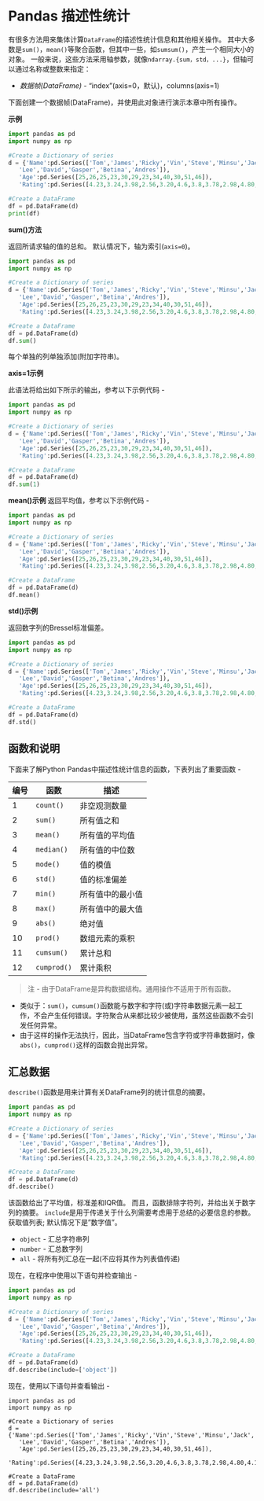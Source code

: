 # Pandas 描述性统计

有很多方法用来集体计算`DataFrame`的描述性统计信息和其他相关操作。 其中大多数是`sum()`，`mean()`等聚合函数，但其中一些，如`sumsum()`，产生一个相同大小的对象。 一般来说，这些方法采用轴参数，就像`ndarray.{sum，std，...}`，但轴可以通过名称或整数来指定：

- *数据帧(DataFrame)* - “index”(axis=0，默认)，columns(axis=1)

下面创建一个数据帧(DataFrame)，并使用此对象进行演示本章中所有操作。

**示例**

```python
import pandas as pd
import numpy as np

#Create a Dictionary of series
d = {'Name':pd.Series(['Tom','James','Ricky','Vin','Steve','Minsu','Jack',
   'Lee','David','Gasper','Betina','Andres']),
   'Age':pd.Series([25,26,25,23,30,29,23,34,40,30,51,46]),
   'Rating':pd.Series([4.23,3.24,3.98,2.56,3.20,4.6,3.8,3.78,2.98,4.80,4.10,3.65])}

#Create a DataFrame
df = pd.DataFrame(d)
print(df)
```

**sum()方法**

返回所请求轴的值的总和。 默认情况下，轴为索引(`axis=0`)。

```python
import pandas as pd
import numpy as np

#Create a Dictionary of series
d = {'Name':pd.Series(['Tom','James','Ricky','Vin','Steve','Minsu','Jack',
   'Lee','David','Gasper','Betina','Andres']),
   'Age':pd.Series([25,26,25,23,30,29,23,34,40,30,51,46]),
   'Rating':pd.Series([4.23,3.24,3.98,2.56,3.20,4.6,3.8,3.78,2.98,4.80,4.10,3.65])}

#Create a DataFrame
df = pd.DataFrame(d)
df.sum()
```

每个单独的列单独添加(附加字符串)。

**axis=1示例**

此语法将给出如下所示的输出，参考以下示例代码 - 

```python
import pandas as pd
import numpy as np

#Create a Dictionary of series
d = {'Name':pd.Series(['Tom','James','Ricky','Vin','Steve','Minsu','Jack',
   'Lee','David','Gasper','Betina','Andres']),
   'Age':pd.Series([25,26,25,23,30,29,23,34,40,30,51,46]),
   'Rating':pd.Series([4.23,3.24,3.98,2.56,3.20,4.6,3.8,3.78,2.98,4.80,4.10,3.65])}

#Create a DataFrame
df = pd.DataFrame(d)
df.sum(1)
```

**mean()示例**
返回平均值，参考以下示例代码 - 

```python
import pandas as pd
import numpy as np

#Create a Dictionary of series
d = {'Name':pd.Series(['Tom','James','Ricky','Vin','Steve','Minsu','Jack',
   'Lee','David','Gasper','Betina','Andres']),
   'Age':pd.Series([25,26,25,23,30,29,23,34,40,30,51,46]),
   'Rating':pd.Series([4.23,3.24,3.98,2.56,3.20,4.6,3.8,3.78,2.98,4.80,4.10,3.65])}

#Create a DataFrame
df = pd.DataFrame(d)
df.mean()
```

**std()示例**

返回数字列的Bressel标准偏差。

```python
import pandas as pd
import numpy as np

#Create a Dictionary of series
d = {'Name':pd.Series(['Tom','James','Ricky','Vin','Steve','Minsu','Jack',
   'Lee','David','Gasper','Betina','Andres']),
   'Age':pd.Series([25,26,25,23,30,29,23,34,40,30,51,46]),
   'Rating':pd.Series([4.23,3.24,3.98,2.56,3.20,4.6,3.8,3.78,2.98,4.80,4.10,3.65])}

#Create a DataFrame
df = pd.DataFrame(d)
df.std()
```

## 函数和说明

下面来了解Python Pandas中描述性统计信息的函数，下表列出了重要函数 -

| 编号 | 函数        | 描述             |
| ---- | ----------- | ---------------- |
| 1    | `count()`   | 非空观测数量     |
| 2    | `sum()`     | 所有值之和       |
| 3    | `mean()`    | 所有值的平均值   |
| 4    | `median()`  | 所有值的中位数   |
| 5    | `mode()`    | 值的模值         |
| 6    | `std()`     | 值的标准偏差     |
| 7    | `min()`     | 所有值中的最小值 |
| 8    | `max()`     | 所有值中的最大值 |
| 9    | `abs()`     | 绝对值           |
| 10   | `prod()`    | 数组元素的乘积   |
| 11   | `cumsum()`  | 累计总和         |
| 12   | `cumprod()` | 累计乘积         |

> 注 - 由于DataFrame是异构数据结构。通用操作不适用于所有函数。

- 类似于：`sum()`，`cumsum()`函数能与数字和字符(或)字符串数据元素一起工作，不会产生任何错误。字符聚合从来都比较少被使用，虽然这些函数不会引发任何异常。
- 由于这样的操作无法执行，因此，当DataFrame包含字符或字符串数据时，像`abs()`，`cumprod()`这样的函数会抛出异常。

## 汇总数据

`describe()`函数是用来计算有关DataFrame列的统计信息的摘要。

```python
import pandas as pd
import numpy as np

#Create a Dictionary of series
d = {'Name':pd.Series(['Tom','James','Ricky','Vin','Steve','Minsu','Jack',
   'Lee','David','Gasper','Betina','Andres']),
   'Age':pd.Series([25,26,25,23,30,29,23,34,40,30,51,46]),
   'Rating':pd.Series([4.23,3.24,3.98,2.56,3.20,4.6,3.8,3.78,2.98,4.80,4.10,3.65])}

#Create a DataFrame
df = pd.DataFrame(d)
df.describe()
```

该函数给出了平均值，标准差和IQR值。 而且，函数排除字符列，并给出关于数字列的摘要。 `include`是用于传递关于什么列需要考虑用于总结的必要信息的参数。获取值列表; 默认情况下是”数字值”。

- `object` - 汇总字符串列
- `number` - 汇总数字列
- `all` - 将所有列汇总在一起(不应将其作为列表值传递)

现在，在程序中使用以下语句并检查输出 -

```python
import pandas as pd
import numpy as np

#Create a Dictionary of series
d = {'Name':pd.Series(['Tom','James','Ricky','Vin','Steve','Minsu','Jack',
   'Lee','David','Gasper','Betina','Andres']),
   'Age':pd.Series([25,26,25,23,30,29,23,34,40,30,51,46]),
   'Rating':pd.Series([4.23,3.24,3.98,2.56,3.20,4.6,3.8,3.78,2.98,4.80,4.10,3.65])}

#Create a DataFrame
df = pd.DataFrame(d)
df.describe(include=['object'])
```

现在，使用以下语句并查看输出 -

```shell
import pandas as pd
import numpy as np

#Create a Dictionary of series
d = {'Name':pd.Series(['Tom','James','Ricky','Vin','Steve','Minsu','Jack',
   'Lee','David','Gasper','Betina','Andres']),
   'Age':pd.Series([25,26,25,23,30,29,23,34,40,30,51,46]),
   'Rating':pd.Series([4.23,3.24,3.98,2.56,3.20,4.6,3.8,3.78,2.98,4.80,4.10,3.65])}

#Create a DataFrame
df = pd.DataFrame(d)
df.describe(include='all')
```



